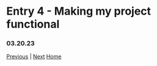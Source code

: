 # Entry 4 - Making my project functional
### 03.20.23

[Previous](entry03.md) | [Next](entry05.md)
[Home](../README.md)
